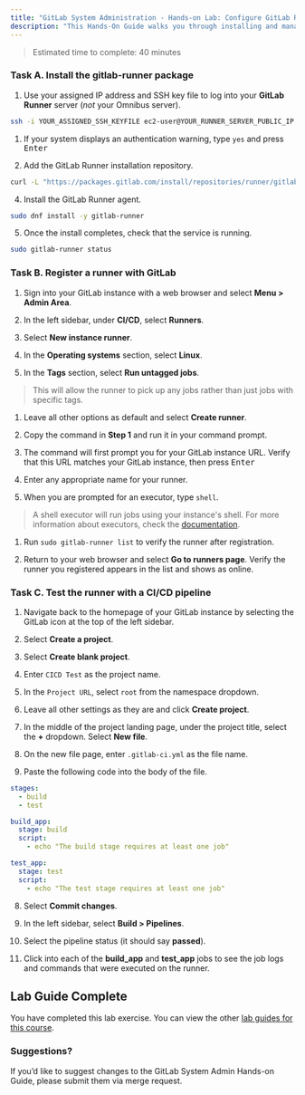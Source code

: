 ```yaml
---
title: "GitLab System Administration - Hands-on Lab: Configure GitLab Runners"
description: "This Hands-On Guide walks you through installing and managing a GitLab Runner on a virtual machine."
---
```



> Estimated time to complete: 40 minutes

### Task A. Install the gitlab-runner package

1. Use your assigned IP address and SSH key file to log into your **GitLab Runner** server (*not* your Omnibus server).

  ```bash
  ssh -i YOUR_ASSIGNED_SSH_KEYFILE ec2-user@YOUR_RUNNER_SERVER_PUBLIC_IP
  ```

1. If your system displays an authentication warning, type `yes` and press <kbd>Enter</kbd>

1. Add the GitLab Runner installation repository.

  ```bash
  curl -L "https://packages.gitlab.com/install/repositories/runner/gitlab-runner/script.rpm.sh" | sudo bash
  ```

4. Install the GitLab Runner agent.

  ```bash
  sudo dnf install -y gitlab-runner
  ```

5. Once the install completes, check that the service is running.

  ```bash
  sudo gitlab-runner status
  ```

### Task B. Register a runner with GitLab

1. Sign into your GitLab instance with a web browser and select **Menu > Admin Area**.

1. In the left sidebar, under **CI/CD**, select **Runners**.

1. Select **New instance runner**.

1. In the **Operating systems** section, select **Linux**.

1. In the **Tags** section, select **Run untagged jobs**.

  > This will allow the runner to pick up any jobs rather than just jobs with specific tags.

1. Leave all other options as default and select **Create runner**.

1. Copy the command in **Step 1** and run it in your command prompt.

1. The command will first prompt you for your GitLab instance URL. Verify that this URL matches your GitLab instance, then press <kbd>Enter</kbd>

1.  Enter any appropriate name for your runner.

1. When you are prompted for an executor, type `shell`.

  > A shell executor will run jobs using your instance's shell. For more information about executors, check the [documentation](https://docs.gitlab.com/runner/executors/).

1. Run `sudo gitlab-runner list` to verify the runner after registration.

1. Return to your web browser and select **Go to runners page**. Verify the runner you registered appears in the list and shows as online.

### Task C. Test the runner with a CI/CD pipeline

1. Navigate back to the homepage of your GitLab instance by selecting the GitLab icon at the top of the left sidebar.

1. Select **Create a project**.

1. Select **Create blank project**.

1. Enter `CICD Test` as the project name. 

1. In the `Project URL`, select `root` from the namespace dropdown.

1. Leave all other settings as they are and click **Create project**.

1. In the middle of the project landing page, under the project title, select the **+** dropdown. Select **New file**.

1. On the new file page, enter `.gitlab-ci.yml` as the file name.

1. Paste the following code into the body of the file.

  ```yml
  stages:
    - build
    - test

  build_app:
    stage: build
    script:
      - echo "The build stage requires at least one job"

  test_app:
    stage: test
    script:
      - echo "The test stage requires at least one job"
  ```

8. Select **Commit changes**.

9. In the left sidebar, select **Build > Pipelines**.

10. Select the pipeline status (it should say **passed**).

11. Click into each of the **build_app** and **test_app** jobs to see the job logs and commands that were executed on the runner.

## Lab Guide Complete

You have completed this lab exercise. You can view the other [lab guides for this course](/handbook/customer-success/professional-services-engineering/education-services/sysadminhandson).

### Suggestions?

If you’d like to suggest changes to the GitLab System Admin Hands-on Guide, please submit them via merge request.

